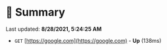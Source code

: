 # 📖 Summary
Last updated: **8/28/2021, 5:24:25 AM**

- `GET` [https://google.com](https://google.com) - **Up** (138ms)
